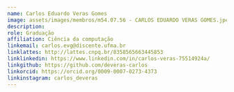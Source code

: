 ```yaml
---
name: Carlos Eduardo Veras Gomes
image: assets/images/membros/m54.07.56 - CARLOS EDUARDO VERAS GOMES.jpeg
description: 
role: Graduação
affiliation: Ciência da computação
linkemail: carlos.evg@discente.ufma.br
linklattes: http://lattes.cnpq.br/8358565663445853
linklinkedin: https://www.linkedin.com/in/carlos-veras-75514924a/
linkgithub: https://github.com/deveras-carlos
linkorcid: https://orcid.org/0009-0007-0273-4373
linkinstagram: carlos_deveras
---
```


